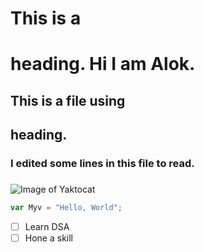 # This is a <h1> heading. Hi I am Alok.
## This is a file using <h2> heading.
### I edited some lines in this file to read.<h3>
![Image of Yaktocat](https://octodex.github.com/images/yaktocat.png)
```javascript
var Myv = "Hello, World";

```
- [ ] Learn DSA
- [ ] Hone a skill
